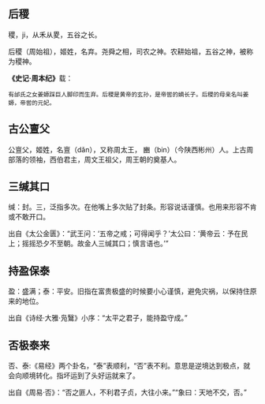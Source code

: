 ## 后稷
稷，ji，从禾从畟，五谷之长。

后稷（周始祖），姬姓，名弃。尧舜之相，司农之神。农耕始祖，五谷之神，被称为稷神。

<strong>《史记·周本纪》</strong>载：

    有邰氏之女姜嫄踩巨人脚印而生弃。后稷是黄帝的玄孙，是帝喾的嫡长子。后稷的母亲名叫姜嫄，帝喾的元妃。

## 古公亶父
公亶父，姬姓，名亶（dǎn），又称周太王， 豳（bin）（今陕西彬州）人。上古周部落的领袖，西伯君主，周文王祖父，周王朝的奠基人。

## 三缄其口
缄：封。三，泛指多次。在他嘴上多次贴了封条。形容说话谨慎。也用来形容不肯或不敢开口。

出自《太公金匮》：“武王问：‘五帝之戒；可得闻乎？’太公曰：‘黄帝云：予在民上；摇摇恐夕不至朝。故金人三缄其口；慎言语也。’”

## 持盈保泰
盈：盛满；泰：平安。旧指在富贵极盛的时候要小心谨慎，避免灾祸，以保持住原来的地位。

出自《诗经·大雅·凫鷖》小序：“太平之君子，能持盈守成。”

## 否极泰来
否、泰:《易经》两个卦名，“泰”表顺利，“否”表不利。意思是逆境达到极点，就会向顺境转化。指坏运到了头好运就来了。

出自《周易·否》：“否之匪人，不利君子贞，大往小来。”“象曰：天地不交，否。”
